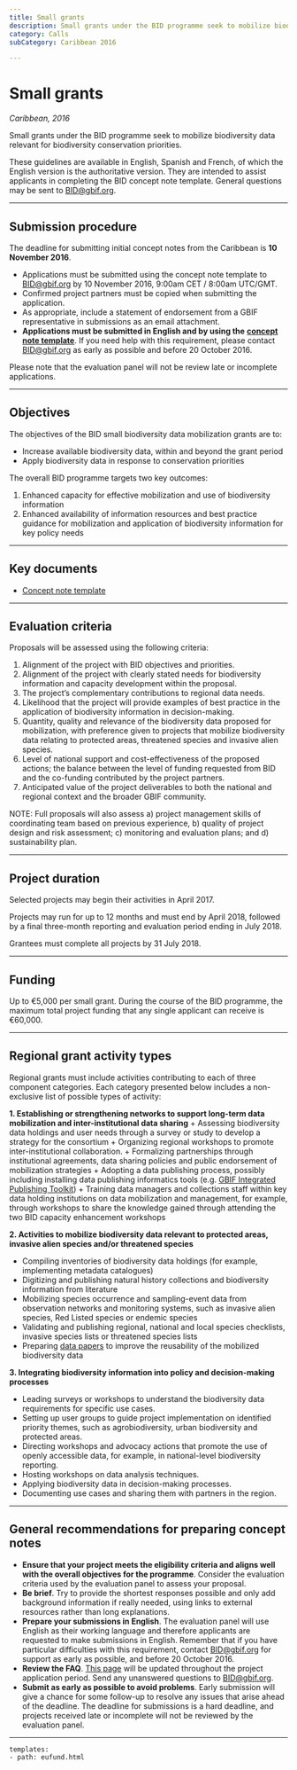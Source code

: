```yaml
---
title: Small grants
description: Small grants under the BID programme seek to mobilize biodiversity data relevant for biodiversity conservation priorities.
category: Calls
subCategory: Caribbean 2016

---
```

# Small grants

_Caribbean, 2016_

Small grants under the BID programme seek to mobilize biodiversity data relevant for biodiversity conservation priorities.

These guidelines are available in English, Spanish and French, of which the English version is the authoritative version. They are intended to assist applicants in completing the BID concept note template. General questions may be sent to [BID@gbif.org](mailto:bid@gbif.org).

<!-- toc -->
<!-- tocstop -->

-----------------------

## Submission procedure

The deadline for submitting initial concept notes from the Caribbean is **10 November 2016**.

+ Applications must be submitted using the concept note template to [BID@gbif.org](mailto:bid@gbif.org) by 10 November 2016, 9:00am CET / 8:00am UTC/GMT. 
+ Confirmed project partners must be copied when submitting the application. 
+ As appropriate, include a statement of endorsement from a GBIF representative in submissions as an email attachment. 
+ **Applications must be submitted in English and by using the** [**concept note template**](/raw/BID-Concept-Note-Template-Caribbean.docx).  If you need help with this requirement, please contact [BID@gbif.org](mailto:bid@gbif.org) as early as possible and before 20 October 2016. 

Please note that the evaluation panel will not be review late or incomplete applications.

-----------

## Objectives

The objectives of the BID small biodiversity data mobilization grants are to:
+ Increase available biodiversity data, within and beyond the grant period
+ Apply biodiversity data in response to conservation priorities

The overall BID programme targets two key outcomes:
1. Enhanced capacity for effective mobilization and use of biodiversity information
2. Enhanced availability of information resources and best practice guidance for mobilization and application of biodiversity information for key policy needs

-----------

## Key documents

+ [Concept note template](/raw/BID-Concept-Note-Template-Caribbean.docx)

-----------

## Evaluation criteria

Proposals will be assessed using the following criteria:

1. Alignment of the project with BID objectives and priorities.
2. Alignment of the project with clearly stated needs for biodiversity information and capacity development within the proposal.
3. The project’s complementary contributions to regional data needs.
4. Likelihood that the project will provide examples of best practice in the application of biodiversity information in decision-making.
5. Quantity, quality and relevance of the biodiversity data proposed for mobilization, with preference given to projects that mobilize biodiversity data relating to protected areas, threatened species and invasive alien species.
6. Level of national support and cost-effectiveness of the proposed actions; the balance between the level of funding requested from BID and the co-funding contributed by the project partners.
7. Anticipated value of the project deliverables to both the national and regional context and the broader GBIF community.

NOTE: Full proposals will also assess a) project management skills of coordinating team based on previous experience, b) quality of project design and risk assessment; c) monitoring and evaluation plans; and d) sustainability plan.

-----------

## Project duration

Selected projects may begin their activities in April 2017. 

Projects may run for up to 12 months and must end by April 2018, followed by a final three-month reporting and evaluation period ending in July 2018. 

Grantees must complete all projects by 31 July 2018.

-----------

## Funding

Up to €5,000 per small grant. During the course of the BID programme, the maximum total project funding that any single applicant can receive is €60,000.

-----------

## Regional grant activity types

Regional grants must include activities contributing to each of three component categories. Each category presented below includes a non-exclusive list of possible types of activity:

**1. Establishing or strengthening networks to support long-term data mobilization and inter-institutional data sharing**
    + Assessing biodiversity data holdings and user needs through a survey or study to develop a strategy for the consortium
    + Organizing regional workshops to promote inter-institutional collaboration.
    + Formalizing partnerships through institutional agreements, data sharing policies and public endorsement of mobilization strategies
    + Adopting a data publishing process, possibly including installing data publishing informatics tools (e.g. [GBIF Integrated Publishing Toolkit](http://www.gbif.org/ipt))
    + Training data managers and collections staff within key data holding institutions on data mobilization and management, for example, through workshops to share the knowledge gained through attending the two BID capacity enhancement workshops

**2. Activities to mobilize biodiversity data relevant to protected areas, invasive alien species and/or threatened species**
+ Compiling inventories of biodiversity data holdings (for example, implementing metadata catalogues)
+ Digitizing and publishing natural history collections and biodiversity information from literature
+ Mobilizing species occurrence and sampling-event data from observation networks and monitoring systems, such as invasive alien species, Red Listed species or endemic species
+ Validating and publishing regional, national and local species checklists, invasive species lists or threatened species lists
+ Preparing [data papers](http://www.gbif.org/publishing-data/data-papers) to improve the reusability of the mobilized biodiversity data

**3. Integrating biodiversity information into policy and decision-making processes**
+ Leading surveys or workshops to understand the biodiversity data requirements for specific use cases.
+ Setting up user groups to guide project implementation on identified priority themes, such as agrobiodiversity, urban biodiversity and protected areas.
+ Directing workshops and advocacy actions that promote the use of openly accessible data, for example, in national-level biodiversity reporting.
+ Hosting workshops on data analysis techniques.
+ Applying biodiversity data in decision-making processes.
+ Documenting use cases and sharing them with partners in the region.

-----------

## General recommendations for preparing concept notes

+ **Ensure that your project meets the eligibility criteria and aligns well with the overall objectives for the programme**. Consider the evaluation criteria used by the evaluation panel to assess your proposal.
+ **Be brief**. Try to provide the shortest responses possible and only add background information if really needed, using links to external resources rather than long explanations.
+ **Prepare your submissions in English**. The evaluation panel will use English as their working language and therefore applicants are requested to make submissions in English. Remember that if you have particular difficulties with this requirement, contact BID@gbif.org for support as early as possible, and before 20 October 2016.
+ **Review the FAQ**. [This page](../faq) will be updated throughout the project application period. Send any unanswered questions to [BID@gbif.org](mailto:bid@gbif.org). 
+ **Submit as early as possible to avoid problems**. Early submission will give a chance for some follow-up to resolve any issues that arise ahead of the deadline. The deadline for submissions is a hard deadline, and projects received late or incomplete will not be reviewed by the evaluation panel. 

___________

```styledYaml
templates:
- path: eufund.html
```
